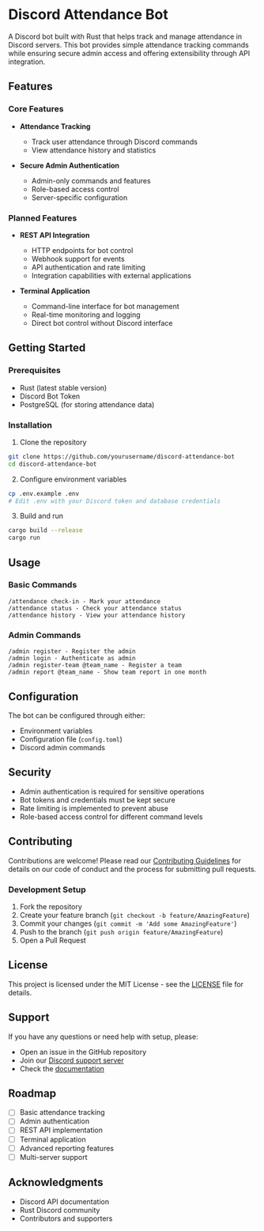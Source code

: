 # Discord Attendance Bot

A Discord bot built with Rust that helps track and manage attendance in Discord servers. This bot provides simple attendance tracking commands while ensuring secure admin access and offering extensibility through API integration.

## Features

### Core Features
- **Attendance Tracking**
  - Track user attendance through Discord commands
  - View attendance history and statistics

- **Secure Admin Authentication**
  - Admin-only commands and features
  - Role-based access control
  - Server-specific configuration

### Planned Features
- **REST API Integration**
  - HTTP endpoints for bot control
  - Webhook support for events
  - API authentication and rate limiting
  - Integration capabilities with external applications

- **Terminal Application**
  - Command-line interface for bot management
  - Real-time monitoring and logging
  - Direct bot control without Discord interface

## Getting Started

### Prerequisites
- Rust (latest stable version)
- Discord Bot Token
- PostgreSQL (for storing attendance data)

### Installation
1. Clone the repository
```bash
git clone https://github.com/yourusername/discord-attendance-bot
cd discord-attendance-bot
```

2. Configure environment variables
```bash
cp .env.example .env
# Edit .env with your Discord token and database credentials
```

3. Build and run
```bash
cargo build --release
cargo run
```

## Usage

### Basic Commands
```
/attendance check-in - Mark your attendance
/attendance status - Check your attendance status
/attendance history - View your attendance history
```

### Admin Commands
```
/admin register - Register the admin
/admin login - Authenticate as admin
/admin register-team @team_name - Register a team
/admin report @team_name - Show team report in one month
```

## Configuration

The bot can be configured through either:
- Environment variables
- Configuration file (`config.toml`)
- Discord admin commands

## Security

- Admin authentication is required for sensitive operations
- Bot tokens and credentials must be kept secure
- Rate limiting is implemented to prevent abuse
- Role-based access control for different command levels

## Contributing

Contributions are welcome! Please read our [Contributing Guidelines](CONTRIBUTING.md) for details on our code of conduct and the process for submitting pull requests.

### Development Setup
1. Fork the repository
2. Create your feature branch (`git checkout -b feature/AmazingFeature`)
3. Commit your changes (`git commit -m 'Add some AmazingFeature'`)
4. Push to the branch (`git push origin feature/AmazingFeature`)
5. Open a Pull Request

## License

This project is licensed under the MIT License - see the [LICENSE](LICENSE) file for details.

## Support

If you have any questions or need help with setup, please:
- Open an issue in the GitHub repository
- Join our [Discord support server](#)
- Check the [documentation](#)

## Roadmap

- [ ] Basic attendance tracking
- [ ] Admin authentication
- [ ] REST API implementation
- [ ] Terminal application
- [ ] Advanced reporting features
- [ ] Multi-server support

## Acknowledgments

- Discord API documentation
- Rust Discord community
- Contributors and supporters
